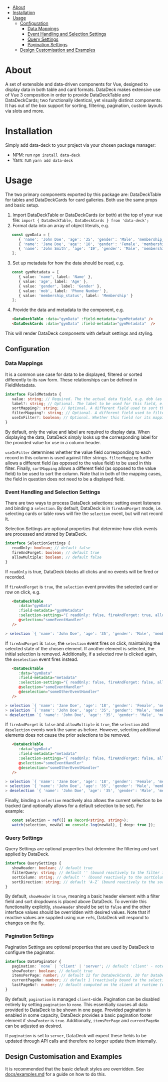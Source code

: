 - [About](#about)
- [Installation](#installation)
- [Usage](#usage)
  - [Configuration](#configuration)
    - [Data Mappings](#data-mappings)
    - [Event Handling and Selection Settings](#event-handling-and-selection-settings)
    - [Query Settings](#query-settings)
    - [Pagination Settings](#pagination-settings)
  - [Design Customisation and Examples](#design-customisation-and-examples)

# About
A set of extensible and data-driven components for Vue, designed to display data in both table and card formats. DataDeck makes extensive use of Vue 3 composition in order to provide DataDeckTable and DataDeckCards; two functionally identical, yet visually distinct components. It has out of the box support for sorting, filtering, pagination, custom layouts via slots and more.

# Installation
Simply add data-deck to your project via your chosen package manager:
- NPM: run `npm install data-deck`
- Yarn: run `yarn add data-deck`

# Usage
The two primary components exported by this package are: DataDeckTable for tables and DataDeckCards for card galleries. Both use the same props and basic setup.

1) Import DataDeckTable or DataDeckCards (or both) at the top of your vue file: `import { DataDeckTable, DataDeckCards } from 'data-deck';`
2) Format data into an array of object literals, e.g. 
``` typescript
   const gymData = [
      { 'name': 'John Doe', 'age': '35', 'gender': 'Male', 'membership_status': 'Active', 'mob': '03490234920' },
      { 'name': 'Jane Doe', 'age': '18', 'gender': 'Female', 'membership_status': 'Active', 'mob': '2425325425' },
      { 'name': 'John Smith', 'age': '19', 'gender': 'Male', 'membership_status': 'Inactive', 'mob': '1341414553' }
   ];
```
3) Set up metadata for how the data should be read, e.g.
``` typescript 
   const gymMetadata = [
      { value: 'name', label: 'Name' },
      { value: 'age', label: 'Age' },
      { value: 'gender', label: 'Gender' },
      { value: 'mob', label: 'Phone Number' },
      { value: 'membership_status', label: 'Membership' }
   ];
```
4) Provide the data and metadata to the component, e.g.
``` html 
   <DataDeckTable :data="gymData" :field-metadata="gymMetadata" />
   <DataDeckCards :data="gymData" :field-metadata="gymMetadata"  />
```

This will render DataDeck components with default settings and styling.

## Configuration

### Data Mappings
It is a common use case for data to be displayed, filtered or sorted differently to its raw form. These relationships can be defined in FieldMetadata.

``` typescript
interface FieldMetadata {
   value: string; // Required. The the actual data field, e.g. dob (as in, data.dob)
   label?: string; // Optional. The label to be used for this field, e.g. 'Date of Birth'
   sortMapping?: string; // Optional. A different field used to sort this one, e.g. we might want dob to invisibly use dob_timedate for sorting
   filterMapping?: string; // Optional. A different field used to filter this one, e.g. we might want forename to invisibly use full_name for filtering
   useInFilter?: boolean; // Optional. Whether this field (or its mapping) should be considered by the filter, default true
}
```

By default, only the value and label are required to display data. When displaying the data, DataDeck simply looks up the corresponding label for the provided value for use in a column header. 

`useInFilter` determines whether the value field corresponding to each record in this column is used against filter strings. `filterMapping` further allows a different field (as opposed to the value field) to be used in this filter. Finally, `sortMapping` allows a different field (as opposed to the value field) to be used to sort the column. Note that in both of the mapping cases, the field in question does not need to be a displayed field.

### Event Handling and Selection Settings
There are two ways to process DataDeck selections: setting event listeners and binding a `selection`. By default, DataDeck is in `fireAndForget` mode, i.e. selecting cards or table rows will fire the `selection` event, but will not record it.

Selection Settings are optional properties that determine how click events are processed and stored by DataDeck.

``` typescript
interface SelectionSettings {
   readOnly: boolean; // default false
   fireAndForget: boolean; // default true
   allowMultiple: boolean; // default false
}
```

If `readOnly` is true, DataDeck blocks all clicks and no events will be fired or recorded.

If `fireAndForget` is `true`, the `selection` event provides the selected card or row on click, e.g.

``` html 
   <DataDeckTable 
      :data="gymData"
      :field-metadata="gymMetadata" 
      :selection-settings="{ readOnly: false, fireAndForget: true, allowMultiple: false }"
      @selection="someEventHandler" 
   />
```

``` typescript
> selection `{ 'name': 'John Doe', 'age': '35', 'gender': 'Male', 'membership_status': 'Active', 'mob': '03490234920' }, []`
```

If `fireAndForget` is `false`, the `selection` event fires on click, maintaining the selected state of the chosen element. If another element is selected, the initial selection is removed. Additionally, if a selected row is clicked again, the `deselection` event fires instead. 

``` html 
   <DataDeckTable 
      :data="gymData"
      :field-metadata="metadata"  
      :selection-settings="{ readOnly: false, fireAndForget: false, allowMultiple: false }"
      @selection="someEventHandler" 
      @deselection="someOtherEventHandler" 
   />
```

``` typescript
> selection `{ 'name': 'Jane Doe', 'age': '18', 'gender': 'Female', 'membership_status': 'Active', 'mob': '2425325425' }, [{ 'name': 'Jane Doe', 'age': '18', 'gender': 'Female', 'membership_status': 'Active', 'mob': '2425325425' }]`
> selection `{ 'name': 'John Doe', 'age': '35', 'gender': 'Male', 'membership_status': 'Active', 'mob': '03490234920' }, [{ 'name': 'John Doe', 'age': '35', 'gender': 'Male', 'membership_status': 'Active', 'mob': '03490234920' }]`
> deselection `{ 'name': 'John Doe', 'age': '35', 'gender': 'Male', 'membership_status': 'Active', 'mob': '03490234920' }, []`
```

If `fireAndForget` is `false` and `allowMultiple` is `true`, the `selection` and `deselection` events work the same as before. However, selecting additional elements does not cause the prior selections to be removed.

``` html 
   <DataDeckTable 
      :data="gymData"
      :field-metadata="metadata"  
      :selection-settings="{ readOnly: false, fireAndForget: false, allowMultiple: true }"
      @selection="someEventHandler" 
      @deselection="someOtherEventHandler" 
   />
```

``` typescript
> selection `{ 'name': 'Jane Doe', 'age': '18', 'gender': 'Female', 'membership_status': 'Active', 'mob': '2425325425' }, [{ 'name': 'Jane Doe', 'age': '18', 'gender': 'Female', 'membership_status': 'Active', 'mob': '2425325425' }]`
> selection `{ 'name': 'John Doe', 'age': '35', 'gender': 'Male', 'membership_status': 'Active', 'mob': '03490234920' }, [{ 'name': 'Jane Doe', 'age': '18', 'gender': 'Female', 'membership_status': 'Active', 'mob': '2425325425' }, { 'name': 'John Doe', 'age': '35', 'gender': 'Male', 'membership_status': 'Active', 'mob': '03490234920' }]`
> deselection `{ 'name': 'John Doe', 'age': '35', 'gender': 'Male', 'membership_status': 'Active', 'mob': '03490234920' }, [{ 'name': 'Jane Doe', 'age': '18', 'gender': 'Female', 'membership_status': 'Active', 'mob': '2425325425' }]`
```

Finally, binding a `selection` reactively also allows the current selection to be tracked (and optionally allows for a default selection to be set). For example:

``` typescript
   const selection = ref([] as Record<string, string>);
   watch(selection, newVal => console.log(newVal), { deep: true });
```

### Query Settings
Query Settings are optional properties that determine the filtering and sort applied by DataDeck.

``` typescript
interface QuerySettings {
   showHeader: boolean; // default true
   filterQuery: string; // default '' (bound reactively to the filter input in the header)
   sortColumn: string; // default '' (bound reactively to the sortColumn dropdown in the header)
   sortDirection: string; // default 'A-Z` (bound reactively to the sortDirection dropdown in the header)
}
```

By default, `showHeader` is `true`, meaning a basic header element with a filter field and sort dropdowns is placed above DataDeck. To override this functionality explicitly, `showHeader` should be set to `false` and the other interface values should be overridden with desired values. Note that if reactive values are supplied using vue `ref`s, DataDeck will respond to changes on the fly.

### Pagination Settings
Pagination Settings are optional properties that are used by DataDeck to configure the paginator.

``` typescript
interface DataPaginator {
   pagination: `none` | 'client' | 'server'; // default 'client' - note: server is not yet fully tested
   showFooter: boolean; // default true
   itemsPerPage: number; // default 12 for DataDeckCards, 20 for DataDeckTable
   currentPageNo: number; // default 1 (reactively bound to the selection in the footer)
   lastPageNo?: number; // default computed on the client at runtime (explicitly set if server-managed only)
}
```

By default, `pagination` is managed `client`-side. Pagination can be disabled entirely by setting `pagination` to `none`. This essentially causes all data provided to DataDeck to be shown in one page. Provided pagination is enabled in some capacity, DataDeck provides a basic pagination footer element if `showFooter` is `true`. Additionally, `itemsPerPage` and `currentPageNo` can be adjusted as desired.

If `pagination` is set to `server`, DataDeck will expect these fields to be updated through API calls and therefore no longer update them internally. 

## Design Customisation and Examples
It is recommended that the basic default styles are overridden. See [docs/examples.md](docs/examples.md) for a guide on how to do this.
